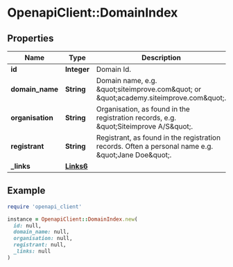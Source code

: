 # OpenapiClient::DomainIndex

## Properties

| Name | Type | Description | Notes |
| ---- | ---- | ----------- | ----- |
| **id** | **Integer** | Domain Id.  |  |
| **domain_name** | **String** | Domain name, e.g. \&quot;siteimprove.com\&quot; or \&quot;academy.siteimprove.com\&quot;. | [optional] |
| **organisation** | **String** | Organisation, as found in the registration records, e.g. \&quot;Siteimprove A/S\&quot;. | [optional] |
| **registrant** | **String** | Registrant, as found in the registration records. Often a personal name e.g. \&quot;Jane Doe\&quot;. | [optional] |
| **_links** | [**Links6**](Links6.md) |  | [optional] |

## Example

```ruby
require 'openapi_client'

instance = OpenapiClient::DomainIndex.new(
  id: null,
  domain_name: null,
  organisation: null,
  registrant: null,
  _links: null
)
```

